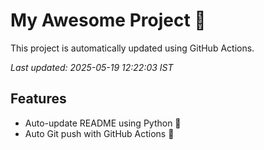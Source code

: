 # My Awesome Project 🚀

This project is automatically updated using GitHub Actions.

_Last updated: 2025-05-19 12:22:03 IST_

## Features
- Auto-update README using Python 🐍
- Auto Git push with GitHub Actions 🤖
